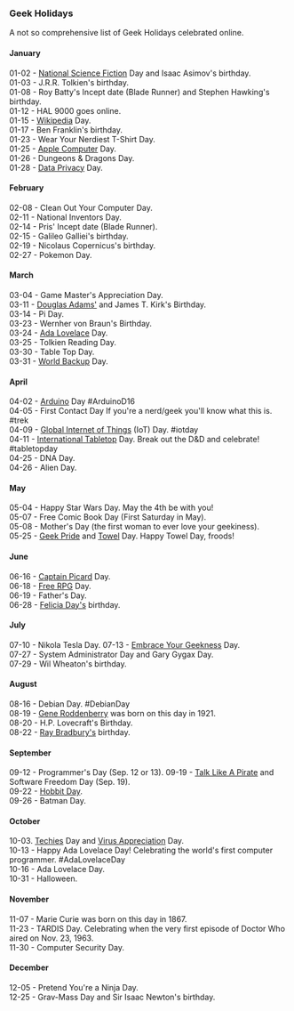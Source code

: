 ### Geek Holidays

A not so comprehensive list of Geek Holidays celebrated online. 

#### January
01-02 - [National Science Fiction](https://en.wikipedia.org/wiki/National_Science_Fiction_Day) Day and Isaac Asimov's birthday.<br>
01-03 - J.R.R. Tolkien's birthday.<br>
01-08 - Roy Batty's Incept date (Blade Runner) and Stephen Hawking's birthday.<br>
01-12 - HAL 9000 goes online.<br>
01-15 - [Wikipedia](https://en.wikipedia.org/wiki/Wikipedia:Wikipedia_Day) Day.<br>
01-17 - Ben Franklin's birthday.<br>
01-23 - Wear Your Nerdiest T-Shirt Day.<br>
01-25 - [Apple Computer](https://en.wikipedia.org/wiki/Macintosh) Day.<br>
01-26 - Dungeons & Dragons Day.<br>
01-28 - [Data Privacy](https://en.wikipedia.org/wiki/Data_Privacy_Day) Day.

#### February
02-08 - Clean Out Your Computer Day.<br>
02-11 - National Inventors Day.<br>
02-14 - Pris' Incept date (Blade Runner).<br>
02-15 - Galileo Galliei's birthday.<br>
02-19 - Nicolaus Copernicus's birthday.<br>
02-27 - Pokemon Day.

#### March
03-04 - Game Master's Appreciation Day.<br>
03-11 - [Douglas Adams'](http://www.douglasadams.com/) and James T. Kirk's Birthday.<br>
03-14 - Pi Day.<br>
03-23 - Wernher von Braun's Birthday.<br>
03-24 - [Ada Lovelace](http://findingada.com/about/) Day.<br>
03-25 - Tolkien Reading Day.<br>
03-30 - Table Top Day.<br>
03-31 - [World Backup](http://www.worldbackupday.com/en/) Day.

#### April
04-02 - [Arduino](https://day.arduino.cc/#/) Day #ArduinoD16<br>
04-05 - First Contact Day If you're a nerd/geek you'll know what this is. #trek<br>
04-09 - [Global Internet of Things](http://iotday.org) (IoT) Day. #iotday<br>
04-11 - [International Tabletop](http://www.tabletopday.com) Day. Break out the D&D and celebrate! #tabletopday<br>
04-25 - DNA Day.<br>
04-26 - Alien Day.
 
#### May
05-04 - Happy Star Wars Day. May the 4th be with you!<br>
05-07 - Free Comic Book Day (First Saturday in May).<br>
05-08 - Mother's Day (the first woman to ever love your geekiness).<br>
05-25 - [Geek Pride](https://en.wikipedia.org/wiki/Geek_Pride_Day) and [Towel](https://en.wikipedia.org/wiki/Towel_Day) Day. Happy Towel Day, froods!

#### June
06-16 - [Captain Picard](http://memory-alpha.wikia.com/wiki/Captain_Picard_Day) Day.<br>
06-18 - [Free RPG](http://www.freerpgday.com/) Day.<br>
06-19 - Father's Day.<br>
06-28 - [Felicia Day's](http://feliciaday.com/) birthday.

#### July
07-10 - Nikola Tesla Day.
07-13 - [Embrace Your Geekness](http://www.geek.com/news/its-embrace-your-geekness-day-1269590/) Day.<br>
07-27 - System Administrator Day and Gary Gygax Day.<br>
07-29 - Wil Wheaton's birthday.

#### August
08-16 - Debian Day. #DebianDay<br>
08-19 - [Gene Roddenberry](https://en.wikipedia.org/wiki/Gene_Roddenberry) was born on this day in 1921.<br>
08-20 - H.P. Lovecraft's Birthday.<br>
08-22 - [Ray Bradbury's](http://www.raybradbury.com/) birthday.

#### September
09-12 - Programmer's Day (Sep. 12 or 13).
09-19 - [Talk Like A Pirate](https://en.wikipedia.org/wiki/International_Talk_Like_a_Pirate_Day) and Software Freedom Day (Sep. 19).<br>
09-22 - [Hobbit Day](https://en.wikipedia.org/wiki/Hobbit_Day).<br>
09-26 - Batman Day.

#### October
10-03. [Techies](http://www.holidayinsights.com/moreholidays/October/techiesday.htm) Day and [Virus Appreciation](http://www.holidayinsights.com/moreholidays/October/virusappreciation.htm) Day.<br>
10-13 - Happy Ada Lovelace Day! Celebrating the world's first computer programmer. #AdaLovelaceDay<br>
10-16 - Ada Lovelace Day.<br>
10-31 - Halloween.

#### November
11-07 - Marie Curie was born on this day in 1867.<br>
11-23 - TARDIS Day. Celebrating when the very first episode of Doctor Who aired on Nov. 23, 1963.<br>
11-30 - Computer Security Day.

#### December
12-05 - Pretend You're a Ninja Day.<br>
12-25 - Grav-Mass Day and Sir Isaac Newton's birthday.